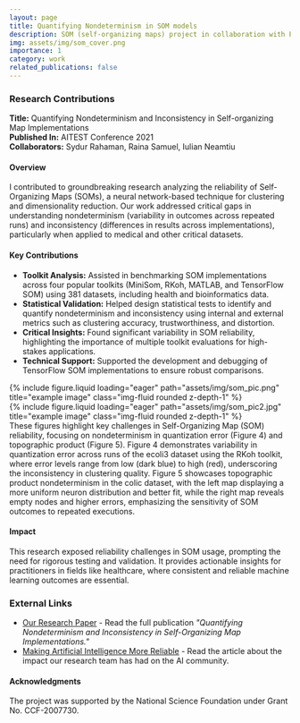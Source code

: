 ```yaml
---
layout: page
title: Quantifying Nondeterminism in SOM models
description: SOM (self-organizing maps) project in collaboration with Professor Iulian Neamtiu.
img: assets/img/som_cover.png 
importance: 1
category: work
related_publications: false
---
```


### Research Contributions

**Title:** Quantifying Nondeterminism and Inconsistency in Self-organizing Map Implementations  
**Published In:** AITEST Conference 2021  
**Collaborators:** Sydur Rahaman, Raina Samuel, Iulian Neamtiu  

#### Overview  
I contributed to groundbreaking research analyzing the reliability of Self-Organizing Maps (SOMs), a neural network-based technique for clustering and dimensionality reduction. Our work addressed critical gaps in understanding nondeterminism (variability in outcomes across repeated runs) and inconsistency (differences in results across implementations), particularly when applied to medical and other critical datasets.

#### Key Contributions  
- **Toolkit Analysis:** Assisted in benchmarking SOM implementations across four popular toolkits (MiniSom, RKoh, MATLAB, and TensorFlow SOM) using 381 datasets, including health and bioinformatics data.  
- **Statistical Validation:** Helped design statistical tests to identify and quantify nondeterminism and inconsistency using internal and external metrics such as clustering accuracy, trustworthiness, and distortion.  
- **Critical Insights:** Found significant variability in SOM reliability, highlighting the importance of multiple toolkit evaluations for high-stakes applications.  
- **Technical Support:** Supported the development and debugging of TensorFlow SOM implementations to ensure robust comparisons.  

<div class="row">
    <div class="col-sm mt-3 mt-md-0">
        {% include figure.liquid loading="eager" path="assets/img/som_pic.png" title="example image" class="img-fluid rounded z-depth-1" %}
    </div>
    <div class="col-sm mt-3 mt-md-0">
        {% include figure.liquid loading="eager" path="assets/img/som_pic2.jpg" title="example image" class="img-fluid rounded z-depth-1" %}
    </div>
</div>
<div class="caption">
    These figures highlight key challenges in Self-Organizing Map (SOM) reliability, focusing on nondeterminism in quantization error (Figure 4) and topographic product (Figure 5). Figure 4 demonstrates variability in quantization error across runs of the ecoli3 dataset using the RKoh toolkit, where error levels range from low (dark blue) to high (red), underscoring the inconsistency in clustering quality. Figure 5 showcases topographic product nondeterminism in the colic dataset, with the left map displaying a more uniform neuron distribution and better fit, while the right map reveals empty nodes and higher errors, emphasizing the sensitivity of SOM outcomes to repeated executions.
</div>

#### Impact  
This research exposed reliability challenges in SOM usage, prompting the need for rigorous testing and validation. It provides actionable insights for practitioners in fields like healthcare, where consistent and reliable machine learning outcomes are essential.  

### External Links 

- [Our Research Paper](https://doi.org/10.1109/AITEST2021) - Read the full publication *"Quantifying Nondeterminism and Inconsistency in Self-Organizing Map Implementations."*  
- [Making Artificial Intelligence More Reliable](https://news.njit.edu/computing-professor-makes-artificial-intelligence-more-reliable) - Read the article about the impact our research team has had on the AI community.

#### Acknowledgments  
The project was supported by the National Science Foundation under Grant No. CCF-2007730.
